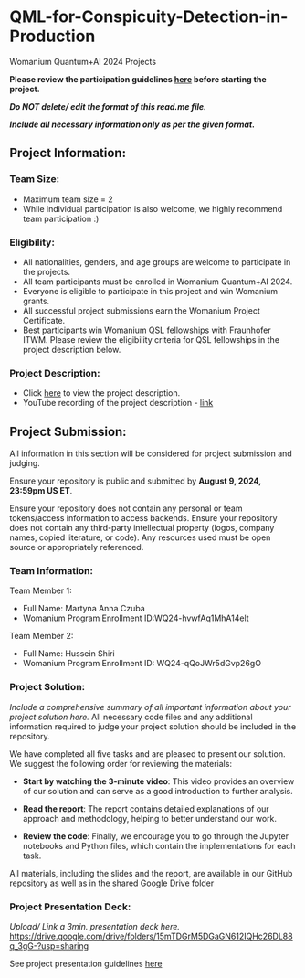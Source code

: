 # QML-for-Conspicuity-Detection-in-Production
Womanium Quantum+AI 2024 Projects

**Please review the participation guidelines [here](https://github.com/womanium-quantum/Quantum-AI-2024) before starting the project.**

_**Do NOT delete/ edit the format of this read.me file.**_

_**Include all necessary information only as per the given format.**_

## Project Information:

### Team Size:
  - Maximum team size = 2
  - While individual participation is also welcome, we highly recommend team participation :)

### Eligibility:
  - All nationalities, genders, and age groups are welcome to participate in the projects.
  - All team participants must be enrolled in Womanium Quantum+AI 2024.
  - Everyone is eligible to participate in this project and win Womanium grants.
  - All successful project submissions earn the Womanium Project Certificate.
  - Best participants win Womanium QSL fellowships with Fraunhofer ITWM. Please review the eligibility criteria for QSL fellowships in the project description below.

### Project Description:
  - Click [here](https://drive.google.com/file/d/1AcctFeXjchtEhYzPUsHpP_b4HGlI4kq9/view?usp=sharing) to view the project description.
  - YouTube recording of the project description - [link](https://youtu.be/Ac1ihFcTRTc?si=i6AIVfQQh8ymYQYp)

## Project Submission:
All information in this section will be considered for project submission and judging.

Ensure your repository is public and submitted by **August 9, 2024, 23:59pm US ET**.

Ensure your repository does not contain any personal or team tokens/access information to access backends. Ensure your repository does not contain any third-party intellectual property (logos, company names, copied literature, or code). Any resources used must be open source or appropriately referenced.

### Team Information:
Team Member 1:
 - Full Name: Martyna Anna Czuba
 - Womanium Program Enrollment ID:WQ24-hvwfAq1MhA14elt


Team Member 2:
 - Full Name: Hussein Shiri
 - Womanium Program Enrollment ID: WQ24-qQoJWr5dGvp26gO


### Project Solution:
_Include a comprehensive summary of all important information about your project solution here._
All necessary code files and any additional information required to judge your project solution should be included in the repository. 

We have completed all five tasks and are pleased to present our solution. We suggest the following order for reviewing the materials:

* **Start by watching the 3-minute video**: This video provides an overview of our solution and can serve as a good introduction to further analysis.

* **Read the report**: The report contains detailed explanations of our approach and methodology, helping to better understand our work.

* **Review the code**: Finally, we encourage you to go through the Jupyter notebooks and Python files, which contain the implementations for each task.

All materials, including the slides and the report, are available in our GitHub repository as well as in the shared Google Drive folder
### Project Presentation Deck:
_Upload/ Link a 3min. presentation deck here._ https://drive.google.com/drive/folders/15mTDGrM5DGaGN612IQHc26DL88q_3gG-?usp=sharing

See project presentation guidelines [here](https://docs.google.com/document/d/13nWF8AxFAfFYTWEYPT3BpPdYkqtxxSAjmuXj_zcMh-E/edit?usp=sharing)

